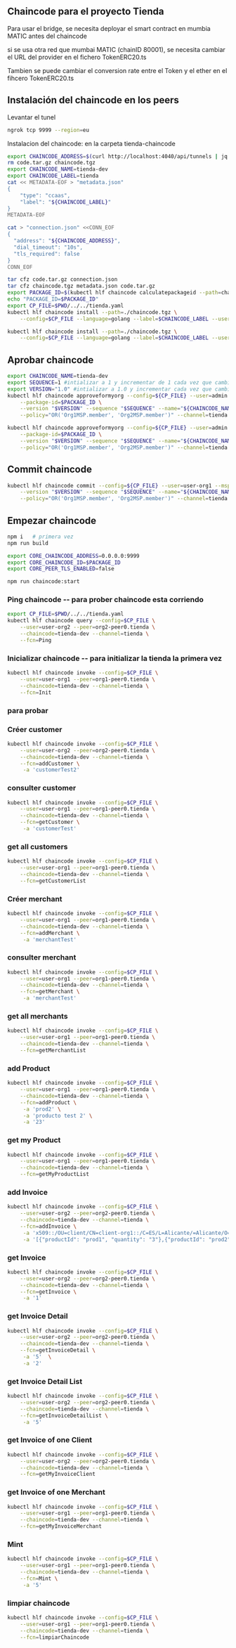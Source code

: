 ## Chaincode para el proyecto Tienda

Para usar el bridge, se necesita deployar el smart contract en mumbia MATIC antes del chaincode

si se usa otra red que mumbai MATIC (chainID 80001), se necesita cambiar el URL del provider en el fichero TokenERC20.ts

Tambien se puede cambiar el conversion rate entre el Token y el ether en el fihcero TokenERC20.ts 


## Instalación del chaincode en los peers

Levantar el tunel
```bash
ngrok tcp 9999 --region=eu
```

Instalacion del chaincode:
en la carpeta tienda-chaincode

```bash
export CHAINCODE_ADDRESS=$(curl http://localhost:4040/api/tunnels | jq -r ".tunnels[0].public_url" | sed 's/.*tcp:\/\///')
rm code.tar.gz chaincode.tgz
export CHAINCODE_NAME=tienda-dev
export CHAINCODE_LABEL=tienda
cat << METADATA-EOF > "metadata.json"
{
    "type": "ccaas",
    "label": "${CHAINCODE_LABEL}"
}
METADATA-EOF

cat > "connection.json" <<CONN_EOF
{
  "address": "${CHAINCODE_ADDRESS}",
  "dial_timeout": "10s",
  "tls_required": false
}
CONN_EOF

tar cfz code.tar.gz connection.json
tar cfz chaincode.tgz metadata.json code.tar.gz
export PACKAGE_ID=$(kubectl hlf chaincode calculatepackageid --path=chaincode.tgz --language=golang --label=$CHAINCODE_LABEL)
echo "PACKAGE_ID=$PACKAGE_ID"
export CP_FILE=$PWD/../../tienda.yaml
kubectl hlf chaincode install --path=./chaincode.tgz \
    --config=$CP_FILE --language=golang --label=$CHAINCODE_LABEL --user=admin --peer=org1-peer0.tienda

kubectl hlf chaincode install --path=./chaincode.tgz \
    --config=$CP_FILE --language=golang --label=$CHAINCODE_LABEL --user=admin --peer=org2-peer0.tienda

```


## Aprobar chaincode
```bash
export CHAINCODE_NAME=tienda-dev
export SEQUENCE=1 #intializar a 1 y incrementar de 1 cada vez que cambia el chaincode
export VERSION="1.0" #intializar a 1.0 y incrementar cada vez que cambia el chaincode
kubectl hlf chaincode approveformyorg --config=${CP_FILE} --user=admin --peer=org2-peer0.tienda \
    --package-id=$PACKAGE_ID \
    --version "$VERSION" --sequence "$SEQUENCE" --name="${CHAINCODE_NAME}" \
    --policy="OR('Org1MSP.member', 'Org2MSP.member')" --channel=tienda

kubectl hlf chaincode approveformyorg --config=${CP_FILE} --user=admin --peer=org1-peer0.tienda \
    --package-id=$PACKAGE_ID \
    --version "$VERSION" --sequence "$SEQUENCE" --name="${CHAINCODE_NAME}" \
    --policy="OR('Org1MSP.member', 'Org2MSP.member')" --channel=tienda

```

## Commit chaincode
```bash
kubectl hlf chaincode commit --config=${CP_FILE} --user=user-org1 --mspid=Org1MSP \
    --version "$VERSION" --sequence "$SEQUENCE" --name="${CHAINCODE_NAME}" \
    --policy="OR('Org1MSP.member', 'Org2MSP.member')" --channel=tienda
```


## Empezar chaincode


```bash
npm i   # primera vez
npm run build 

export CORE_CHAINCODE_ADDRESS=0.0.0.0:9999
export CORE_CHAINCODE_ID=$PACKAGE_ID
export CORE_PEER_TLS_ENABLED=false

npm run chaincode:start
```

### Ping chaincode  -- para prober chaincode esta corriendo
```bash
export CP_FILE=$PWD/../../tienda.yaml
kubectl hlf chaincode query --config=$CP_FILE \
    --user=user-org2 --peer=org2-peer0.tienda \
    --chaincode=tienda-dev --channel=tienda \
    --fcn=Ping
```


### Inicializar chaincode  -- para initializar la tienda la primera vez

```bash
kubectl hlf chaincode invoke --config=$CP_FILE \
    --user=user-org1 --peer=org1-peer0.tienda \
    --chaincode=tienda-dev --channel=tienda \
    --fcn=Init
```


### para probar
### Créer customer
```bash
kubectl hlf chaincode invoke --config=$CP_FILE \
    --user=user-org2 --peer=org2-peer0.tienda \
    --chaincode=tienda-dev --channel=tienda \
    --fcn=addCustomer \
     -a 'customerTest2' 
```

### consulter customer
```bash
kubectl hlf chaincode invoke --config=$CP_FILE \
    --user=user-org1 --peer=org1-peer0.tienda \
    --chaincode=tienda-dev --channel=tienda \
    --fcn=getCustomer \
     -a 'customerTest' 
```

### get all customers
```bash
kubectl hlf chaincode invoke --config=$CP_FILE \
    --user=user-org1 --peer=org1-peer0.tienda \
    --chaincode=tienda-dev --channel=tienda \
    --fcn=getCustomerList 
```

### Créer merchant
```bash
kubectl hlf chaincode invoke --config=$CP_FILE \
    --user=user-org1 --peer=org1-peer0.tienda \
    --chaincode=tienda-dev --channel=tienda \
    --fcn=addMerchant \
     -a 'merchantTest' 
```

### consulter merchant
```bash
kubectl hlf chaincode invoke --config=$CP_FILE \
    --user=user-org1 --peer=org1-peer0.tienda \
    --chaincode=tienda-dev --channel=tienda \
    --fcn=getMerchant \
     -a 'merchantTest' 
```

### get all merchants
```bash
kubectl hlf chaincode invoke --config=$CP_FILE \
    --user=user-org1 --peer=org1-peer0.tienda \
    --chaincode=tienda-dev --channel=tienda \
    --fcn=getMerchantList 
```

### add Product
```bash
kubectl hlf chaincode invoke --config=$CP_FILE \
    --user=user-org1 --peer=org1-peer0.tienda \
    --chaincode=tienda-dev --channel=tienda \
    --fcn=addProduct \
     -a 'prod2' \
     -a 'producto test 2' \
     -a '23'
```


### get my Product
```bash
kubectl hlf chaincode invoke --config=$CP_FILE \
    --user=user-org1 --peer=org1-peer0.tienda \
    --chaincode=tienda-dev --channel=tienda \
    --fcn=getMyProductList
```

### add Invoice
```bash
kubectl hlf chaincode invoke --config=$CP_FILE \
    --user=user-org2 --peer=org2-peer0.tienda \
    --chaincode=tienda-dev --channel=tienda \
    --fcn=addInvoice \
     -a 'x509::/OU=client/CN=client-org1::/C=ES/L=Alicante/=Alicante/O=Kung Fu Software/OU=Tech/CN=ca' \
     -a '[{"productId": "prod1", "quantity": "3"},{"productId": "prod2", "quantity": "4"}]'
```

### get Invoice
```bash
kubectl hlf chaincode invoke --config=$CP_FILE \
    --user=user-org2 --peer=org2-peer0.tienda \
    --chaincode=tienda-dev --channel=tienda \
    --fcn=getInvoice \
     -a '1'
```

### get Invoice Detail
```bash
kubectl hlf chaincode invoke --config=$CP_FILE \
    --user=user-org2 --peer=org2-peer0.tienda \
    --chaincode=tienda-dev --channel=tienda \
    --fcn=getInvoiceDetail \
     -a '5'  \
     -a '2'
```

### get Invoice Detail List
```bash
kubectl hlf chaincode invoke --config=$CP_FILE \
    --user=user-org2 --peer=org2-peer0.tienda \
    --chaincode=tienda-dev --channel=tienda \
    --fcn=getInvoiceDetailList \
     -a '5'  
```

### get Invoice of one Client
```bash
kubectl hlf chaincode invoke --config=$CP_FILE \
    --user=user-org2 --peer=org2-peer0.tienda \
    --chaincode=tienda-dev --channel=tienda \
    --fcn=getMyInvoiceClient
```

### get Invoice of one Merchant
```bash
kubectl hlf chaincode invoke --config=$CP_FILE \
    --user=user-org1 --peer=org1-peer0.tienda \
    --chaincode=tienda-dev --channel=tienda \
    --fcn=getMyInvoiceMerchant
```

### Mint
```bash
kubectl hlf chaincode invoke --config=$CP_FILE \
    --user=user-org1 --peer=org1-peer0.tienda \
    --chaincode=tienda-dev --channel=tienda \
    --fcn=Mint \
     -a '5'
```

### limpiar chaincode
```bash
kubectl hlf chaincode invoke --config=$CP_FILE \
    --user=user-org1 --peer=org1-peer0.tienda \
    --chaincode=tienda-dev --channel=tienda \
    --fcn=limpiarChaincode
```

